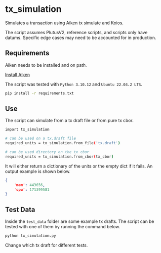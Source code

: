 # tx_simulation

Simulates a transaction using Aiken tx simulate and Koios.

The script assumes PlutusV2, reference scripts, and scripts only have datums. Specific edge cases may need to be accounted for in production.

## Requirements
Aiken needs to be installed and on path.

[Install Aiken](https://aiken-lang.org/installation-instructions)

The script was tested with `Python 3.10.12` and `Ubuntu 22.04.2 LTS`.

```bash
pip install -r requirements.txt
```

## Use

The script can simulate from a tx draft file or from pure tx cbor.

```bash
import tx_simulation

# can be used on a tx.draft file
required_units = tx_simulation.from_file('tx.draft')

# can be used directory on the tx cbor
required_units = tx_simulation.from_cbor(tx_cbor)
```

It will either return a dictionary of the units or the empty dict if it fails. An output example is shown below.

```json
{
    'mem': 443656, 
    'cpu': 171399581
}
```

## Test Data

Inside the `test_data` folder are some example tx drafts. The script can be tested with one of them by running the command below.

```bash
python tx_simulation.py
```

Change which tx draft for different tests.